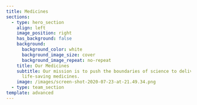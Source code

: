 ```yaml
---
title: Medicines
sections:
  - type: hero_section
    align: left
    image_position: right
    has_background: false
    background:
      background_color: white
      background_image_size: cover
      background_image_repeat: no-repeat
    title: Our Medicines
    subtitle: Our mission is to push the boundaries of science to deliver
      life-saving medicines.
    image: /images/screen-shot-2020-07-23-at-21.49.34.png
  - type: team_section
template: advanced
---
```

